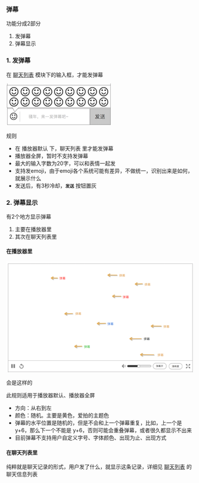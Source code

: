###  弹幕
功能分成2部分

1. 发弹幕
2. 弹幕显示

### 1. 发弹幕
在 [聊天列表](chatlist.md) 模块下的输入框，才能发弹幕

![发弹幕](img/face.png)

规则

* 在 播放器默认 下，聊天列表 里才能发弹幕
* 播放器全屏，暂时不支持发弹幕
* 最大的输入字数为20字，可以和表情一起发
* 支持发emoji，由于emoji各个系统可能有差异，不做统一，识别出来是如何，就展示什么
* 发送后，有3秒冷却，**`发送`** 按钮置灰


### 2. 弹幕显示
有2个地方显示弹幕

1. 主要在播放器里
2. 其次在聊天列表里

#### 在播放器里
![飘过的弹幕](img/danmaku.png)

会是这样的

此规则适用于播放器默认、播放器全屏

* 方向：从右到左
* 颜色：随机。主要是黄色，爱拍的主题色
* 弹幕的水平位置是随机的，但是不会和上一个弹幕重复，比如，上一个是 y+6，那么下一个不能是 y+6，否则可能会重叠弹幕，或者很久都显示不出来
* 目前弹幕不支持用户自定义字号、字体颜色、出现为止、出现方式


#### 在聊天列表里
纯粹就是聊天记录的形式，用户发了什么，就显示这条记录，详细见 [聊天列表](chatlist.md) 的聊天信息列表
